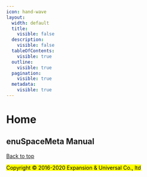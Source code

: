 ```yaml
---
icon: hand-wave
layout:
  width: default
  title:
    visible: false
  description:
    visible: false
  tableOfContents:
    visible: true
  outline:
    visible: true
  pagination:
    visible: true
  metadata:
    visible: true
---
```


# Home

## enuSpaceMeta Manual

[Back to top](./#enuspacemeta-manual)

<mark style="color:$info;">Copyright © 2016-2020 Expansion & Universal Co., ltd</mark>
